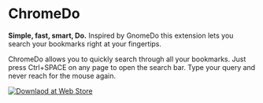 ChromeDo
========

**Simple, fast, smart, Do.**
Inspired by GnomeDo this extension lets you search your bookmarks right at your fingertips.

ChromeDo allows you to quickly search through all your bookmarks. Just press Ctrl+SPACE on any page to open the search bar. Type your query and never reach for the mouse again.

[![Downlaod at Web Store][webstore]][1]

[1]: https://chrome.google.com/webstore/detail/chromedo/fahikcmnjgmkgcjcigmkodmfcchgncgj
[webstore]: https://developer.chrome.com/webstore/images/ChromeWebStore_Badge_v2_206x58.png
